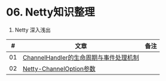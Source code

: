 # 06. Netty知识整理

1. Netty 深入浅出

| #     | 文章  | 备注 |
| ---   | ---   | --- |
| 01    | [ChannelHandler的生命周期与事件处理机制](./6.Netty/6.1.ChannelHandler的生命周期与事件处理机制.md)         |  |
| 02    | [Netty-ChannelOption参数](./6.Netty/6.2.Netty-ChannelOption参数.md)                                    |  |